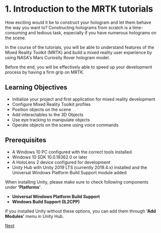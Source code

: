# 1. Introduction to the MRTK tutorials

How exciting would it be to construct your hologram and let them behave the way you want to? Constructing holograms from scratch is a time-consuming and tedious task, especially if you have numerous holograms on the scene.

In the course of the tutorials, you will be able to understand features of the Mixed Reality Toolkit (MRTK) and build a mixed reality user experience by using NASA's Mars Curiosity Rover hologram model.

Before the end, you will be effectively able to speed up your development process by having a firm grip on MRTK.

## Learning Objectives

* Initialize your project and first application for mixed reality development
* Configure Mixed Reality Toolkit profiles
* Position objects on the scene
* Add interactables to the 3D Objects
* Use eye tracking to manipulate objects
* Operate objects on the scene using voice commands

## Prerequisites

* A Windows 10 PC configured with the correct tools installed
* Windows 10 SDK 10.0.18362.0 or later
* A HoloLens 2 device configured for development
* Unity Hub with Unity 2019 LTS (currently 2019.4.x) installed and the Universal Windows
  Platform Build Support module added

When installing Unity, please make sure to check following components under **'Platforms'**.

* **Universal Windows Platform Build Support**
* **Windows Build Support (IL2CPP)**

If you installed Unity without these options, you can add them through **'Add Modules'** menu in Unity Hub.

[Next](mr-learning-base-02.md)
